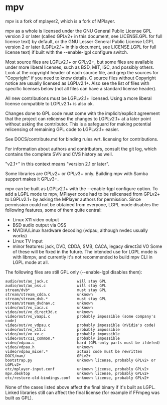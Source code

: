 # mpv

mpv is a fork of mplayer2, which is a fork of MPlayer.

mpv as a whole is licensed under the GNU General Public License GPL version 2
or later (called GPLv2+ in this document, see LICENSE.GPL for full license
text) by default, or the GNU Lesser General Public License LGPL version 2 or
later (LGPLv2.1+ in this document, see LICENSE.LGPL for full license text) if
built with the --enable-lgpl configure switch.

Most source files are LGPLv2.1+ or GPLv2+, but some files are available under
more liberal licenses, such as BSD, MIT, ISC, and possibly others. Look at the
copyright header of each source file, and grep the sources for "Copyright" if
you need to know details. C source files without Copyright notice are usually
licensed as LGPLv2.1+. Also see the list of files with specific licenses below
(not all files can have a standard license header).

All new contributions must be LGPLv2.1+ licensed. Using a more liberal license
compatible to LGPLv2.1+ is also ok.

Changes done to GPL code must come with the implicit/explicit agreement that the
project can relicense the changes to LGPLv2.1+ at a later point without asking
the contributor. This is a safeguard for making potential relicensing of
remaining GPL code to LGPLv2.1+ easier.

See DOCS/contribute.md for binding rules wrt. licensing for contributions.

For information about authors and contributors, consult the git log, which
contains the complete SVN and CVS history as well.

"v2.1+" in this context means "version 2.1 or later".

Some libraries are GPLv2+ or GPLv3+ only. Building mpv with Samba support makes
it GPLv3+.

mpv can be built as LGPLv2.1+ with the --enable-lgpl configure option. To add
a LGPL mode to mpv, MPlayer code had to be relicensed from GPLv2+ to LGPLv2.1+
by asking the MPlayer authors for permission. Since permission could not be
obtained from everyone, LGPL mode disables the following features, some of
them quite central:
- Linux X11 video output
- BSD audio output via OSS
- NVIDIA/Linux hardware decoding (vdpau, although nvdec usually works)
- Linux TV input
- minor features: jack, DVD, CDDA, SMB, CACA, legacy direct3d VO
Some of these will be fixed in the future. The intended use for LGPL mode is
with libmpv, and currently it's not recommended to build mpv CLI in LGPL mode
at all.

The following files are still GPL only (--enable-lgpl disables them):

    audio/out/ao_jack.c             will stay GPL
    audio/out/ao_oss.c              will stay GPL
    stream/dvb*                     must stay GPL
    stream/stream_cdda.c            unknown
    stream/stream_dvb.*             must stay GPL
    stream/stream_dvdnav.c          unknown
    video/out/vo_caca.c             unknown
    video/out/vo_direct3d.c         unknown
    video/out/vo_vaapi.c            probably impossible (some company's code)
    video/out/vo_vdpau.c            probably impossible (nVidia's code)
    video/out/vo_x11.c              probably impossible
    video/out/vo_xv.c               probably impossible
    video/out/x11_common.*          probably impossible
    video/vdpau.c                   hard (GPL-only parts must be ifdefed)
    video/vdpau.h                   unknown
    video/vdpau_mixer.*             actual code must be rewritten
    DOCS/man/                       GPLv2+
    bootstrap.py                    unknown license, probably GPLv2+ or LGPLv2+
    etc/mplayer-input.conf          unknown license, probably GPLv2+
    mpv.desktop                     unknown license, probably GPLv2+
    etc/restore-old-bindings.conf   unknown license, probably GPLv2+

None of the cases listed above affect the final binary if it's built as
LGPL. Linked libraries still can affect the final license (for example if
FFmpeg was built as GPL).
